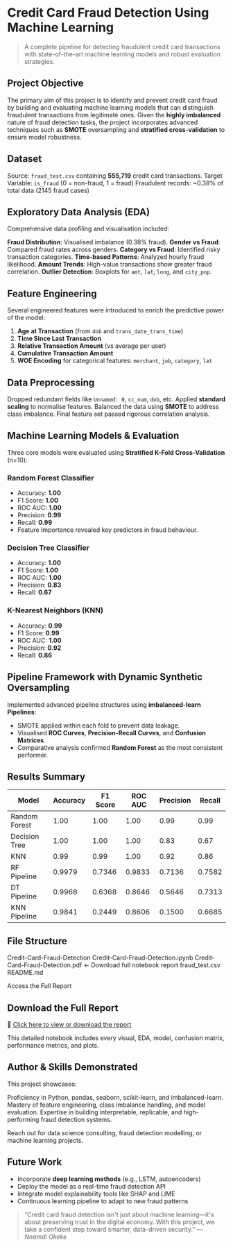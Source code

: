 # Credit Card Fraud Detection Using Machine Learning

> A complete pipeline for detecting fraudulent credit card transactions with state-of-the-art machine learning models and robust evaluation strategies.

## Project Objective

The primary aim of this project is to identify and prevent credit card fraud by building and evaluating machine learning models that can distinguish fraudulent transactions from legitimate ones. Given the **highly imbalanced** nature of fraud detection tasks, the project incorporates advanced techniques such as **SMOTE** oversampling and **stratified cross-validation** to ensure model robustness.



## Dataset

Source: `fraud_test.csv` containing **555,719** credit card transactions.
Target Variable: `is_fraud` (0 = non-fraud, 1 = fraud)
Fraudulent records: ~0.38% of total data (2145 fraud cases)



## Exploratory Data Analysis (EDA)

Comprehensive data profiling and visualisation included:

**Fraud Distribution**: Visualised imbalance (0.38% fraud).
**Gender vs Fraud**: Compared fraud rates across genders.
**Category vs Fraud**: Identified risky transaction categories.
**Time-based Patterns**: Analyzed hourly fraud likelihood.
**Amount Trends**: High-value transactions show greater fraud correlation.
**Outlier Detection**: Boxplots for `amt`, `lat`, `long`, and `city_pop`.



## Feature Engineering

Several engineered features were introduced to enrich the predictive power of the model:

1. **Age at Transaction** (from `dob` and `trans_date_trans_time`)
2. **Time Since Last Transaction**
3. **Relative Transaction Amount** (vs average per user)
4. **Cumulative Transaction Amount**
5. **WOE Encoding** for categorical features: `merchant`, `job`, `category`, `lat`



## Data Preprocessing

Dropped redundant fields like `Unnamed: 0`, `cc_num`, `dob`, etc.
Applied **standard scaling** to normalise features.
Balanced the data using **SMOTE** to address class imbalance.
Final feature set passed rigorous correlation analysis.



## Machine Learning Models & Evaluation

Three core models were evaluated using **Stratified K-Fold Cross-Validation** (n=10):

### Random Forest Classifier
- Accuracy: **1.00**
- F1 Score: **1.00**
- ROC AUC: **1.00**
- Precision: **0.99**
- Recall: **0.99**
- Feature Importance revealed key predictors in fraud behaviour.

### Decision Tree Classifier
- Accuracy: **1.00**
- F1 Score: **1.00**
- ROC AUC: **1.00**
- Precision: **0.83**
- Recall: **0.67**

### K-Nearest Neighbors (KNN)
- Accuracy: **0.99**
- F1 Score: **0.99**
- ROC AUC: **1.00**
- Precision: **0.92**
- Recall: **0.86**



## Pipeline Framework with Dynamic Synthetic Oversampling

Implemented advanced pipeline structures using **imbalanced-learn Pipelines**:

- SMOTE applied within each fold to prevent data leakage.
- Visualised **ROC Curves**, **Precision-Recall Curves**, and **Confusion Matrices**.
- Comparative analysis confirmed **Random Forest** as the most consistent performer.



## Results Summary

| Model           | Accuracy | F1 Score | ROC AUC | Precision | Recall |
|----------------|----------|----------|---------|-----------|--------|
| Random Forest  | 1.00     | 1.00     | 1.00    | 0.99      | 0.99   |
| Decision Tree  | 1.00     | 1.00     | 1.00    | 0.83      | 0.67   |
| KNN            | 0.99     | 0.99     | 1.00    | 0.92      | 0.86   |
| RF Pipeline    | 0.9979   | 0.7346   | 0.9833  | 0.7136    | 0.7582 |
| DT Pipeline    | 0.9968   | 0.6368   | 0.8646  | 0.5646    | 0.7313 |
| KNN Pipeline   | 0.9841   | 0.2449   | 0.8606  | 0.1500    | 0.6685 |



## File Structure

Credit-Card-Fraud-Detection
Credit-Card-Fraud-Detection.ipynb
Credit-Card-Fraud-Detection.pdf  ← Download full notebook report
fraud_test.csv
README.md


Access the Full Report

## Download the Full Report
📄 [Click here to view or download the report](./Credit-Card-Fraud-Detection.pdf)


This detailed notebook includes every visual, EDA, model, confusion matrix, performance metrics, and plots.



## Author & Skills Demonstrated

This project showcases:

Proficiency in Python, pandas, seaborn, scikit-learn, and imbalanced-learn.
Mastery of feature engineering, class imbalance handling, and model evaluation.
Expertise in building interpretable, replicable, and high-performing fraud detection systems.

Reach out for data science consulting, fraud detection modelling, or machine learning projects.



## Future Work

- Incorporate **deep learning methods** (e.g., LSTM, autoencoders)
- Deploy the model as a real-time fraud detection API
- Integrate model explainability tools like SHAP and LIME
- Continuous learning pipeline to adapt to new fraud patterns



> “Credit card fraud detection isn't just about machine learning—it's about preserving trust in the digital economy. With this project, we take a confident step toward smarter, data-driven security.” — *Nnamdi Okeke*

